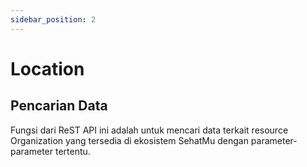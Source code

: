 ```yaml
---
sidebar_position: 2
---
```


# Location

## Pencarian Data

Fungsi dari ReST API ini adalah untuk mencari data terkait resource Organization yang tersedia di ekosistem SehatMu dengan parameter-parameter tertentu.
